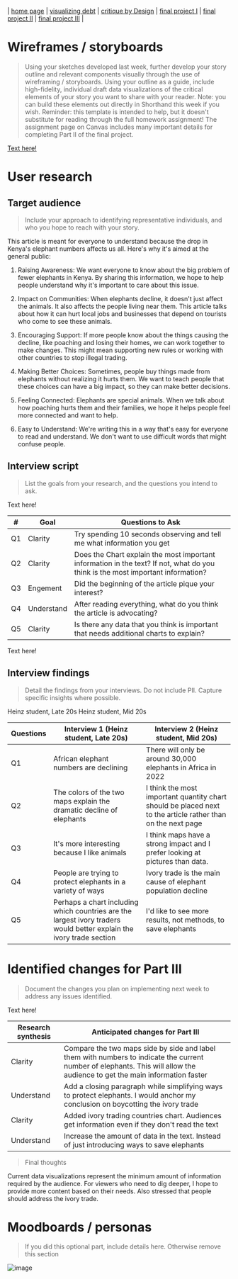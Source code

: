 | [home page](https://xf3z.github.io/Xiaofan-portfolio/) | [visualizing debt](visualizing-government-debt) | [critique by Design](critique-by-design) | [final project I](final-project-part-one) | [final project II](final-project-part-two) | [final project III](final-project-part-three) |

# Wireframes / storyboards
> Using your sketches developed last week, further develop your story outline and relevant components visually through the use of wireframing / storyboards. Using your outline as a guide, include high-fidelity, individual draft data visualizations of the critical elements of your story you want to share with your reader. Note: you can build these elements out directly in Shorthand this week if you wish.  Reminder: this template is intended to help, but it doesn't substitute for reading through the full homework assignment!  The assignment page on Canvas includes many important details for completing Part II of the final project. 

[Text here!](https://preview.shorthand.com/S8lkxIEFRzFh3BiE)

# User research 

## Target audience
> Include your approach to identifying representative individuals, and who you hope to reach with your story. 

This article is meant for everyone to understand because the drop in Kenya's elephant numbers affects us all. Here's why it's aimed at the general public:

1. Raising Awareness: We want everyone to know about the big problem of fewer elephants in Kenya. By sharing this information, we hope to help people understand why it's important to care about this issue.

2. Impact on Communities: When elephants decline, it doesn't just affect the animals. It also affects the people living near them. This article talks about how it can hurt local jobs and businesses that depend on tourists who come to see these animals.

3. Encouraging Support: If more people know about the things causing the decline, like poaching and losing their homes, we can work together to make changes. This might mean supporting new rules or working with other countries to stop illegal trading.

4. Making Better Choices: Sometimes, people buy things made from elephants without realizing it hurts them. We want to teach people that these choices can have a big impact, so they can make better decisions.

5. Feeling Connected: Elephants are special animals. When we talk about how poaching hurts them and their families, we hope it helps people feel more connected and want to help.

6. Easy to Understand: We're writing this in a way that's easy for everyone to read and understand. We don't want to use difficult words that might confuse people.


## Interview script
> List the goals from your research, and the questions you intend to ask. 

Text here!

|#| Goal | Questions to Ask |
|---|------|------------------|
|Q1|Clarity|Try spending 10 seconds observing and tell me what information you get|
|Q2|Clarity|Does the Chart explain the most important information in the text? If not, what do you think is the most important information?|
|Q3|Engement|Did the beginning of the article pique your interest?|
|Q4|Understand|After reading everything, what do you think the article is advocating?|
|Q5|Clarity|Is there any data that you think is important that needs additional charts to explain?|


Text here!

## Interview findings
> Detail the findings from your interviews.  Do not include PII.  Capture specific insights where possible.

Heinz student, Late 20s
Heinz student, Mid 20s

| Questions               | Interview 1 (Heinz student, Late 20s) | Interview 2 (Heinz student, Mid 20s) | 
|-------------------------|--------------------------------|-------------|
|Q1|African elephant numbers are declining|There will only be around 30,000 elephants in Africa in 2022|       
|Q2|The colors of the two maps explain the dramatic decline of elephants|I think the most important quantity chart should be placed next to the article rather than on the next page|             
|Q3|It's more interesting because I like animals|I think maps have a strong impact and I prefer looking at pictures than data.|             
|Q4|People are trying to protect elephants in a variety of ways|Ivory trade is the main cause of elephant population decline|
|Q5|Perhaps a chart including which countries are the largest ivory traders would better explain the ivory trade section|I'd like to see more results, not methods, to save elephants|

# Identified changes for Part III
> Document the changes you plan on implementing next week to address any issues identified.  

Text here!

| Research synthesis                       | Anticipated changes for Part III                                                |
|------------------------------------------|---------------------------------------------------------------------------------|
|Clarity|Compare the two maps side by side and label them with numbers to indicate the current number of elephants. This will allow the audience to get the main information faster|
|Understand|Add a closing paragraph while simplifying ways to protect elephants. I would anchor my conclusion on boycotting the ivory trade|
|Clarity|Added ivory trading countries chart. Audiences get information even if they don't read the text|
|Understand|Increase the amount of data in the text. Instead of just introducing ways to save elephants|

> Final thoughts

Current data visualizations represent the minimum amount of information required by the audience. For viewers who need to dig deeper, I hope to provide more content based on their needs. Also stressed that people should address the ivory trade.

# Moodboards / personas
> If you did this optional part, include details here.  Otherwise remove this section

![image](https://github.com/XF3Z/Xiaofan-portfolio/assets/149110736/e6b502d8-38a2-4c76-a588-239d295266bd)


